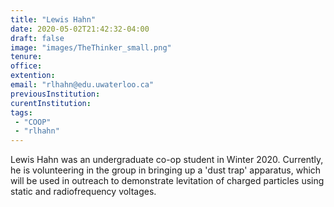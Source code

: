 ```yaml
---
title: "Lewis Hahn"
date: 2020-05-02T21:42:32-04:00
draft: false
image: "images/TheThinker_small.png"
tenure: 
office:
extention:
email: "rlhahn@edu.uwaterloo.ca"
previousInstitution: 
curentInstitution: 
tags:
 - "COOP"
 - "rlhahn"
---
```


Lewis Hahn was an undergraduate co-op student in Winter 2020. Currently, he is volunteering in the group in bringing up a 'dust trap' apparatus, which will be used in outreach to demonstrate levitation of charged particles using static and radiofrequency voltages. 